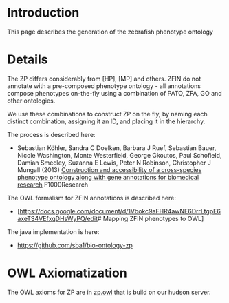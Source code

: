 Introduction
============

This page describes the generation of the zebrafish phenotype ontology

Details
=======

The ZP differs considerably from [HP], [MP] and others. ZFIN do not
annotate with a pre-composed phenotype ontology - all annotations
compose phenotypes on-the-fly using a combination of PATO, ZFA, GO and
other ontologies.

We use these combinations to construct ZP on the fly, by naming each
distinct combination, assigning it an ID, and placing it in the
hierarchy.

The process is described here:

-   Sebastian Köhler, Sandra C Doelken, Barbara J Ruef, Sebastian Bauer,
    Nicole Washington, Monte Westerfield, George Gkoutos, Paul
    Schofield, Damian Smedley, Suzanna E Lewis, Peter N Robinson,
    Christopher J Mungall (2013) [Construction and accessibility of a
    cross-species phenotype ontology along with gene annotations for
    biomedical research](http://f1000research.com/articles/2-30/v1)
    F1000Research

The OWL formalism for ZFIN annotations is described here:

-   [<https://docs.google.com/document/d/1Vbokc9aFHR4awNE6DrrLtgpE6axeTS4VEfxqDHsWyPQ/edit>\#
    Mapping ZFIN phenotypes to OWL]

The java implementation is here:

-   https://github.com/sba1/bio-ontology-zp

OWL Axiomatization
==================

The OWL axioms for ZP are in 
[zp.owl](https://compbio.charite.de/hudson/job/zp-owl/lastSuccessfulBuild/artifact/)
that is build on our hudson server.
